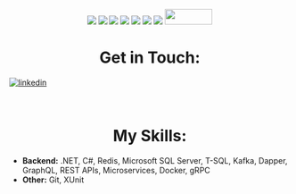 <p align="center">
  <img src="https://img.shields.io/badge/.NET-5C2D91?style=for-the-badge&logo=.net&logoColor=white" target="_blank">
  <img src="https://img.shields.io/badge/C%23-239120?style=for-the-badge&logo=c-sharp&logoColor=white" target="_blank">
  <img src="https://img.shields.io/badge/Microsoft_SQL_Server-CC2927?style=for-the-badge&logo=microsoft-sql-server&logoColor=white" target="_blank">
  <img src="https://img.shields.io/badge/redis-%23DD0031.svg?&style=for-the-badge&logo=redis&logoColor=white" target="_blank">
  <img src="https://img.shields.io/badge/Apache%20Kafka-000?style=for-the-badge&logo=apachekafka" target="_blank">
  <img src="https://img.shields.io/badge/-GraphQL-E10098?style=for-the-badge&logo=graphql&logoColor=white" target="_blank">
  <img src="https://img.shields.io/badge/docker-%230db7ed.svg?style=for-the-badge&logo=docker&logoColor=white" target="_blank">
  <img src="https://pbs.twimg.com/media/E7jK-UlXMAY1JJM.png" target="_blank" width="85.25" height="28">
</p>

<h1 align="center">Get in Touch:</h1>
 
 [![linkedin](https://img.shields.io/badge/LinkedIn-0077B5?style=for-the-badge&logo=linkedin&logoColor=white)](http://linkedin.com/in/daniil-okonskiy-197543225)

<br>

<p>
 <h1 align="center">My Skills:</h1>
 
  - **Backend:** .NET, C#, Redis, Microsoft SQL Server, T-SQL, Kafka, Dapper, GraphQL, REST APIs, Microservices, Docker, gRPC
  - **Other:** Git, XUnit
 
</p>

<br>
